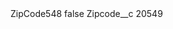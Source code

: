<?xml version="1.0" encoding="UTF-8"?>
<CustomMetadata xmlns="http://soap.sforce.com/2006/04/metadata" xmlns:xsi="http://www.w3.org/2001/XMLSchema-instance" xmlns:xsd="http://www.w3.org/2001/XMLSchema">
    <label>ZipCode548</label>
    <protected>false</protected>
    <values>
        <field>Zipcode__c</field>
        <value xsi:type="xsd:string">20549</value>
    </values>
</CustomMetadata>
